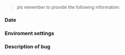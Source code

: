 > pls remember to provide the following information:

### Date

### Enviroment settings

### Description of bug

